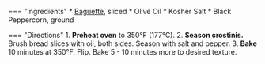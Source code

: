 === "Ingredients"
    * [Baguette](../breads/baguettes.md), sliced
    * Olive Oil
    * Kosher Salt
    * Black Peppercorn, ground

=== "Directions"
    1. **Preheat oven** to 350°F (177°C).
    2. **Season crostinis.** Brush bread slices with oil, both sides. Season with salt and pepper.
    3. **Bake** 10 minutes at 350°F. Flip. Bake 5 - 10 minutes more to desired texture.
